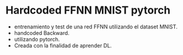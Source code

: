 # Hardcoded FFNN MNIST pytorch
 - entrenamiento y test de una red FFNN utilizando el dataset MNIST.
 - handcoded Backward.
 - utilizando pytorch.
 - Creada con la finalidad de aprender DL.
